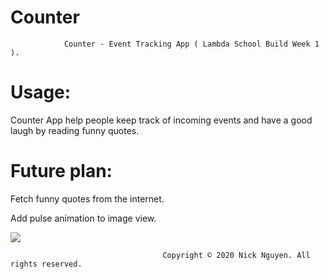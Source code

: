 # Counter

                Counter - Event Tracking App ( Lambda School Build Week 1 ).
# Usage:
Counter App help people keep track of incoming events and have a good laugh by reading funny quotes.

# Future plan: 
Fetch funny quotes from the internet.

Add pulse animation to image view.




 ![](TheCounterApp.gif)










                                      Copyright © 2020 Nick Nguyen. All rights reserved.

